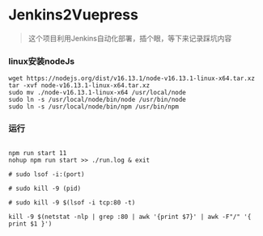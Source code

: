 # Jenkins2Vuepress

> 这个项目利用Jenkins自动化部署，插个眼，等下来记录踩坑内容

### linux安装nodeJs

```
wget https://nodejs.org/dist/v16.13.1/node-v16.13.1-linux-x64.tar.xz
tar -xvf node-v16.13.1-linux-x64.tar.xz
sudo mv ./node-v16.13.1-linux-x64 /usr/local/node
sudo ln -s /usr/local/node/bin/node /usr/bin/node
sudo ln -s /usr/local/node/bin/npm /usr/bin/npm

```

### 运行

```

npm run start 11
nohup npm run start >> ./run.log & exit

# sudo lsof -i:(port)

# sudo kill -9 (pid)

# sudo kill -9 $(lsof -i tcp:80 -t)

kill -9 $(netstat -nlp | grep :80 | awk '{print $7}' | awk -F"/" '{ print $1 }')

```
